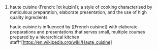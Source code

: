 1. haute cuisine (French: [ot kɥizin]); a style of cooking characterised by meticulous preparation, elaborate presentation, and the use of high quality ingredients
   
   haute cuisine is influenced by [[French cuisine]] with elaborate preparations and presentations that serves small, multiple courses prepared by a hierarchical kitchen staff^[https://en.wikipedia.org/wiki/Haute_cuisine]